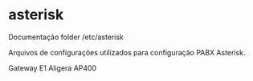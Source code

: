 # asterisk
Documentação folder /etc/asterisk

Arquivos de configurações utilizados para configuração PABX Asterisk.

Gateway E1 Aligera AP400
